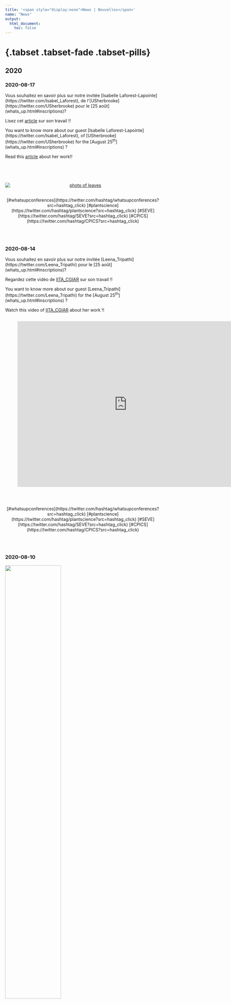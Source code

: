 ```yaml
---
title: '<span style="display:none">News | Nouvelles</span>'
name: "News"
output:
  html_document:
    toc: false
---
```


<meta charset="utf-8">
<meta name="viewport" content="width=device-width, initial-scale=1">

<link rel="stylesheet" href="./two_columns.css">


<script src="https://kit.fontawesome.com/0af1a424a5.js" crossorigin="anonymous"></script>


# {.tabset .tabset-fade .tabset-pills}

## 2020

<div class="row">

### 2020-08-17

<div class="column left">
Vous souhaitez en savoir plus sur notre invitée [Isabelle Laforest-Lapointe](https://twitter.com/Isabel_Laforest), de l'[USherbrooke](https://twitter.com/USherbrooke) pour le [25 août](whats_up.html#inscriptions)?

Lisez cet [article](https://www.quebecscience.qc.ca/sciences/les-10-decouvertes-de-2017/4-probiotiques-forestiers/) sur son travail !!
</div>  
<div class="column right">
You want to know more about our guest [Isabelle Laforest-Lapointe](https://twitter.com/Isabel_Laforest), of [USherbrooke](https://twitter.com/USherbrooke) for the [August 25<sup>th</sup>](whats_up.html#inscriptions) ? 

Read this [article](https://www.quebecscience.qc.ca/sciences/les-10-decouvertes-de-2017/4-probiotiques-forestiers/) about her work!!  
</div>
</div>

<br><br>

<div class="row">
<a href="https://www.quebecscience.qc.ca/sciences/les-10-decouvertes-de-2017/4-probiotiques-forestiers/"><img src="https://pbs.twimg.com/card_img/1294644176571654144/aNlFJCfF?format=jpg&name=small" alt="photo of leaves" style="text-align:center;display: block; margin-left: auto; margin-right:auto"></a>
<br>
<p style="text-align:center;display: block; margin-left: auto; margin-right:auto"> [#whatsupconferences](https://twitter.com/hashtag/whatsupconferences?src=hashtag_click)  [#plantscience](https://twitter.com/hashtag/plantscience?src=hashtag_click) [#SEVE](https://twitter.com/hashtag/SEVE?src=hashtag_click) [#CPICS](https://twitter.com/hashtag/CPICS?src=hashtag_click)</p>
</div>
<br><br>
<div class="row">

### 2020-08-14

<div class="column right">
Vous souhaitez en savoir plus sur notre invitée [Leena_Tripathi](https://twitter.com/Leena_Tripathi) pour le [25 août](whats_up.html#inscriptions)?

Regardez cette vidéo de [IITA_CGIAR](https://twitter.com/IITA_CGIAR) sur son travail !!
</div>  
<div class="column left">
You want to know more about our guest [Leena_Tripathi](https://twitter.com/Leena_Tripathi) for the [August 25<sup>th</sup>](whats_up.html#inscriptions) ? 

Watch this video of [IITA_CGIAR](https://twitter.com/IITA_CGIAR) about her work !!  
</div>

<span class="row" style=" display: block;  margin-left: auto;  margin-right: auto;">

<!-- blank line -->
<figure class="video_container">
<iframe width="707" height="536.8958" src="https://www.youtube.com/embed/QBdYOA0dvRY" frameborder="0" allow="accelerometer; autoplay; encrypted-media; gyroscope; picture-in-picture" allowfullscreen style="display: block;margin-left: auto;  margin-right: auto;"></iframe>
</figure>
<!-- blank line -->
<br><br>
<span> <p style="text-align:center;display: block; margin-left: auto; margin-right:auto"> [#whatsupconferences](https://twitter.com/hashtag/whatsupconferences?src=hashtag_click)  [#plantscience](https://twitter.com/hashtag/plantscience?src=hashtag_click) [#SEVE](https://twitter.com/hashtag/SEVE?src=hashtag_click) [#CPICS](https://twitter.com/hashtag/CPICS?src=hashtag_click)</p></span>

</span>
<br><br>
</div>
<div class="row">

### 2020-08-10

<img src="http://centreseve.recherche.usherbrooke.ca/sites/default/files/styles/large/public/field/image/1.png?itok=u6O8hIQI)" class="center" width="60%">


<div class="column left">
Le Centre SÈVE annonce une nouvelle série de Conferences web qui commence le 15 septembre! 
</div>

<div class="column right">
Centre SÈVE has announced a new series of Web Conferences that starts September 15^th^!
</div>
<br><br>
</div>
<table class="center">
<colgroup>
<col width="10%" />
<col width="17%" />
<col width="73%" />
</colgroup>
<tbody>
<tr>
<td> September 15^th^</td><td>[François Belzile]</td><td>Aventures dans l’univers des SNP : un premier bilan de SoyaGen, un projet de grande envergure en génomique du soya</td>
</tr>
<tr>
<td>September 22^nd^</td><td>[Charles Roussin-Léveillée]</td><td>The Apoplastic Battleground in Plant-Pathogen Interactions</td>
</tr><tr>
<td>September 29^th^</td><td>[Vicky Lévesque]</td><td>L’amendement en biochar: Une approche durable pour améliorer la santé du sol et la croissance de la plante en horticulture</td>
</tr><tr>
<td> October 13^th^</td><td>[Hamid Akbarzadeh]</td><td>Sustainable Bio-inspired Metamaterials</td>
</tr><tr>
<td> October 20^th^</td><td>[Valerio Hoyos-Villegas]</td><td>The McGill Field Phenomics Platform: Increasing Resolution for Complex Trait Improvement</td>
</tr><tr>
<td> October 27^th^</td><td>[Tagnon Missihoun]</td><td></td>
</tr>
</tbody>
</table>
<br>
<b><p style="font-size:1.5em; text-align:center; padding-left:0px"> [Inscriptions](http://centreseve.recherche.usherbrooke.ca/fr/node/226#overlay-context=fr/node/223) </p></b>
<br><br>


### 2020-07-29

<div class="row">

<div class="column left">
  <p> Felicitations aux etudiants du Centre SEVE qui presentent dans le Worldwide Plant Biology Summit 2020.</p>
  Vous pouvez voir leurs affiches sur notre twitter (link en bas).
</div>  
<div class="column right">
  <p> Congratulation to the Centre SEVE students that are presenting at the Worldwide Plant Biology Summit 2020. </p>
  You can see their posters in our twitter (link bellow).
</div>

<span class="row" style=" display: block;  margin-left: auto;  margin-right: auto;">
<p style=" text-align:center;">[<i class="fab fa-twitter"></i> Karuna Kapoor, Meha Sharma, Lauhenia Isayenka and Camille Auger <i class="fab fa-twitter"></i>][1]</p><br>
<p style=" text-align:center;">[<i class="fab fa-twitter"></i> Amir Bidhendi, Francisco Campos, Gaële Lajeunesse, and Julian Henao-Martinez <i class="fab fa-twitter"></i>][2]</p><br>
<p style=" text-align:center;">[<i class="fab fa-twitter"></i> Adrien Fremont, Charles Roussin-Léveillée, Eszter Sas and Guilherme Silva-Martins <i class="fab fa-twitter"></i>][3]</p>


[3]: https://twitter.com/CPICSEVE/status/1288912736412405763 "Twitter post 1"
[2]: https://twitter.com/CPICSEVE/status/1288906455446364160 "Twitter post 2"
[1]: https://twitter.com/CPICSEVE/status/1289294256281022465 "Twitter post 3"


<table>
<colgroup>
<col width="15%" />
<col width="15%" />
<col width="15%" />
<col width="15%" />
<col width="15%" />
</colgroup>
<thead>
<tr class="header">
<th><b>IRBV</b></th><th><b>McGill University</b></th><th><b>Université de Laval</b></th><th><b>Université de Montréal</b></th><th><b>Université de Sherbrooke</b></th>
</tr>
</thead>
<tbody>
<tr>
<td>Camille Auger</td><td>[Amir Bidhendi]</td><td>[Francisco Campos]</td><td>[Eszter Sas]</td><td>[Charles Roussin-Léveillée]</td>
</tr>
<tr class="even">
<td>[Adrien Fremont]</td><td>[Karuna Kapoor]</td><td></td><td></td><td>Gaële Lajeunesse</td>
</tr>
<tr class="odd">
<td></td><td>[Meha Sharma]</td><td></td><td></td><td>[Guilherme Silva-Martins]</td>
</tr>
<tr class="even">
<td></td><td>[Julian Henao-Martinez]</td><td></td><td></td><td>[Iauhenia Isayenka]</td>
</tr>
</tbody>
</table>

</span>
</div>
<br><br>

### 2020-07-07

<div class="row">

<img src="https://scontent-yyz1-1.xx.fbcdn.net/v/t1.0-9/107088284_1444690489058560_3679102845073057435_o.png?_nc_cat=107&_nc_sid=730e14&_nc_ohc=BN8UKZEU_goAX_aVfgn&_nc_ht=scontent-yyz1-1.xx&oh=e32da54e09921d1a8217dabba9bd4611&oe=5F491C1E" class="center">


<div class="row">
<div class="column left">

<p>**Fatima Awwad**, postdoc de l'_UQTR_, nous a presenté aujourd'hui le potentiel des microalgues dans les conférences Web du Centre SÈVE. Merci à tous les participants!</p>

</div>

<div class="column right">
<p>**Fatima Awwad**, postdoc from _UQTR_, presented us today the potential of microalgae in the Centre SEVE's web conferences. Thank you to all participants.</p>
</div>
</div>
Source: [Centre SEVE](https://www.facebook.com/centreseve/photos/a.445334158994203/1444690485725227/)

</div>
<br><br>

### 2020-06-16

<div class="row">
<img src="https://scontent-yyz1-1.xx.fbcdn.net/v/t1.0-9/103541648_1427129867481289_4692115527195935357_o.png?_nc_cat=108&_nc_sid=730e14&_nc_ohc=47_3OQBC7hEAX-TxokW&_nc_ht=scontent-yyz1-1.xx&oh=ad7d2e9b71c76d6dd829a6cdfa1bcadc&oe=5F46C182" class="center">

<div class="row">
<div class="column left">

<p>Une autre captivante conférence Web du Centre SÈVE aujourd'hui, avec **Karen Cristine Gonçalves Dos Santos** de l'_UQTR_. Merci à tous les participants!</p>

</div>

<div class="column right">
<p> Another captivating Centre SEVE's web conference today with **Karen Cristine Gonçalves Dos Santos** from _UQTR_. Thank you to all participants.</p>
</div>
</div>
Source: [Centre SEVE](https://www.facebook.com/centreseve/photos/a.445334158994203/1427129864147956/)

</div>
<br><br>

### 2020-05-09

<div class="row">
<div class="column left">
<p>Bienvenue à **Maribel Diaz** et **Vincent Charron-Lamoureux** à l'administration du CPICS à titre de secrétaire en remplacement de **Alexia Bertholon**, qui dû se retirer du comité.</p>

<p>**_Félicitation à vous deux !_**</p>

</div>


<div class="column right">
<p>Welcome to **Maribel Diaz** and **Vincent Charron-Lamoureux** in CSPIC's administration as secretaries, replacing **Alexia Bertholon**, who unfortunatly had to leave the committee.</p>

<p>**_Congratulation to you two!_**</p>

</div>
</div>
<br><br>

### 2020-03-02

<div class="row">
<div class="column left">
<p>Félicitations à **Claire Letanneur**, doctorante à l'_UQTR_, pour l'octroi d'une subvention au premier concours du programme DIALOGUE - volet relève étudiante! Seulement quatre projets étaient sélectionnés pour chaque secteur de recherche des FRQ.</p>
</div>
<div class="column right">
<p> Congratulations to **Claire Letanneur**, PhD student at _UQTR_, for the award of a grant at the first competition of the student category from the FRQNT illustration of DIALOGUE funding. Only four projects were selected for each research sector of the FRQ's</p>
</div>
</div>
<br><br>

## 2019


### 2019-09-30

<div class="row">
<div class="column left">
Nous rémercions Rose-Marie Bell, étudiante à la maitrise en biologie vegetale à l'Université Laval, pour avoir partagé son experience au **SYMPOSIUM INTERNATIONAL DU CENTRE SÈVE 2019** dans le journal étudiant [**_L'Agral_**](https://journalagral.wordpress.com/).
</div>
<div class="column right">
We would like to thank Rose-Marie Bell, master's student in Plant Biology at the Université Laval, for sharing her experience at the **Centre SÈVE Annual International Symposium** in the student newspaper [**_L'Agral_**](https://journalagral.wordpress.com/).
</div>

<span class="row" style="display: block;  margin-left: auto; text-align:center; margin-right: auto;">
[**_OGM, tabou démystifié : topo sur le symposium international annuel du centre SÈVE_**](https://journalagral.wordpress.com/2019/09/29/ogm-tabou-demystifie-topo-sur-le-symposium-international-annuel-du-centre-seve/)<br>
_French only_
</span>
<br><br>
</div>

### 2019-08-29

<div class="row">
<div class="column left">
Quelques souvenirs du **SYMPOSIUM INTERNATIONAL DU CENTRE SÈVE 2019**

[Département de biologie - Université de Sherbrooke](https://www.facebook.com/biologie.USherbrooke/?__cft__[0]=AZUmaWk-zvwOikcNCt0OcvfmvkrKzFs2buKKe4i7TbO_wFdba43AV9Qkt9jzIiuCnPC89OojsapHhjomKzSxYirPALxNNf7i4_xczXp8scgjmlGSvsz9PaAH1Qe_K_5T7UAoQv0hGdhOZyfVEP-t370IioP1WMCoLP79KMgzfiSfAQ&__tn__=kK-R)

Une soixantaine de participant(e)s et de conférencier(ière)s ont pu partager leurs connaissances, échanger et tisser des liens sur le thème de _« La biotechnologie au service de la sécurité alimentaire »_.

Objectif atteint pour ce premier symposium organisé par les étudiants du CPICS !

Merci encore une fois aux commanditaires de l’événement :
</div>

<div class="column right">

**Some memories of the Centre SÈVE Annual International Symposium**

[Department of Biology - University of Sherbrooke](https://www.facebook.com/biologie.USherbrooke/?__cft__[0]=AZUmaWk-zvwOikcNCt0OcvfmvkrKzFs2buKKe4i7TbO_wFdba43AV9Qkt9jzIiuCnPC89OojsapHhjomKzSxYirPALxNNf7i4_xczXp8scgjmlGSvsz9PaAH1Qe_K_5T7UAoQv0hGdhOZyfVEP-t370IioP1WMCoLP79KMgzfiSfAQ&__tn__=kK-R)

About sixty participants and speakers were able to share their knowledge, discuss and forge links on the theme of _"Biotechnology for food security"_

Objective achieved for this first symposium organized by the students of CPICS!

Thank you once again to the event sponsors:

</div>

<span class="row" style="display: block;  margin-left: auto; text-align:center; margin-right: auto;">

- [Fonds d’appui à l’engagement étudiant (FAEE) de l’UdeS](https://www.usherbrooke.ca/etudiants/vie-etudiante/financement-pour-les-activites-etudiantes/fonds-dappui-a-lengagement-etudiant/)

- [Faculté des sciences](https://www.usherbrooke.ca/sciences/)

- [Regroupement des étudiantes et des étudiants de maîtrise, de diplôme et de doctorat de l’UdeS (REMDUS)](http://www.remdus.qc.ca/fr/)

- [Regroupement étudiant des chercheurs et chercheuses en sciences de l’UdeS (RECSUS)](https://www.recsus.org/)

- [VWR](https://www.vwr.com/)

- [Sarstedt](https://www.sarstedt.com/en/home/)

</span>

<br><br>
</div>

### 2019-06-11

<div class="row">
<div class="column left">
Les inscriptions, pour la première édition du **Symposium International du Centre SÈVE** qui aura lieu le **_23 août prochain_**, sont maintenant ouvertes!

Les étudiants ont la possibilité de soumettre un résumé afin d’être sélectionnés pour une présentation orale. 

Voici les informations à savoir: 

- La date limite pour soumettre un résumé est le **lundi 22 juillet**.

- Le résumé doit être d’un **maximum de 200 mots**.

- Il devra être envoyé à l’adresse: _cpicseve@gmail.com_, en mettant en cc. _chantal.binda@usherbrooke.ca_ et _mina.zitouni@usherbrooke.ca_.

- La durée prévue par présentation est de *10 minutes*, suivi de 5 minutes de questions.

- Compte tenu de la portée internationale du symposium, l'anglais sera priorisé comme langue de présentation et de soumission des résumés. Cependant le français sera aussi accepté.

- La décision prise par le Comité sera communiquée à chaque auteur au plus tard le lundi 2 août 2019.

Pour vous inscrire, rendez-vous sur le site [web du Centre SÈVE](http://tiny.cc/ugt47y).

Vous y trouverez aussi le planning de la journée et bien plus, alors ne tardez plus. 

Nous avons hâte de vous y voir. 

</div>

<div class="column right">
Registration for the first edition of the **Centre SÈVE Annual International Symposium** which will take place on **_August 23_**, is now open!

Students have the option of submitting an abstract to be selected for an oral presentation.

Here is the information to know:

- The deadline for submitting an abstract is **Monday July 22**.

- The abstract should be a **maximum of 200 words**.

- It should be sent to the address: _cpicseve@gmail.com_, putting in cc. _chantal.binda@usherbrooke.ca_ and _mina.zitouni@usherbrooke.ca_.

- The expected duration per presentation is **10 minutes*, followed by 5 minutes of questions.

- Given the international scope of the symposium, English will be prioritized as the language of presentation and submission of abstracts. However French will also be accepted.

- The decision taken by the committee will be communicated to each author no later than Monday, August 2, 2019.

To register, go to the [Center SÈVE website](http://tiny.cc/ugt47y). You will also find the schedule for the day and more, so don't delay.

We can't wait to see you there.
</div>

<br><br>
</div>
<br><br>

### 2019-03-14

<div class="row">

<div class="column left">
Après une longue période d’attente, nous avons enfin le plaisir de vous présenter le **Comité de Partenariat du Centre SÈVE (CPICS)**. Comme vous le savez nous aspirons à l'établissement de partenariats avec des chercheurs du monde entier. Nous sommes d’ailleurs en pleine préparation du premier **Symposium International du Centre SÈVE** qui portera cette année sur **« La biotechnologie au service de la sécurité alimentaire »**.

Restez à l’affût pour plus d’informations sur le symposium, mais aussi pour en savoir plus sur les recherches menées au sein du Centre SÈVE ainsi qu’à l’extérieur du Québec et d’autre nouvelles palpitantes dans le monde de la science. 

En attendant nous vous laissons avec cette belle photo qui liste tous les membres du bureau exécutif du CPICS de cette année.
</div>

<div class="column right">
We finally have the pleasure to introduce the **Centre SÈVE International Partnership Committee**. As you might know, we aspire to create collaboration opportunities between Centre SÈVE researchers and research laboratories in the rest of the world. We are currently working on the first **Centre SÈVE Annual International Symposium**, which will address **"Biotechnology for Food Security"** this year.

Stay tuned for more information not only on the symposium, but also on research topics addressed within Québec and outside. 

In the meantime, We are leaving you with this pretty picture of this year’s committee. 


</div>
</div>

<a href="comites.html"><img src="images/comite photos/comite_2019.jpg" style="display:block; margin-left: auto; margin-right: auto"></a>

[Charles Roussin-Léveillée]: https://www.linkedin.com/in/charles-roussin-l%C3%A9veill%C3%A9e-075851a6/?originalSubdomain=ca/
[Amir Bidhendi]: https://www.researchgate.net/profile/Amir_Bidhendi/experience/
[Francisco Campos]: https://www.researchgate.net/profile/Francisco_Campos23/
[Eszter Sas]: https://www.linkedin.com/in/eszter-sas-1b907141/?originalSubdomain=ca/
[Adrien Fremont]: https://bio.umontreal.ca/repertoire-departement/etudiants-aux-cycles-superieurs/adrien-fremont/
[Karuna Kapoor]: https://scholar.google.ca/citations?user=gHKRIVEAAAAJ&hl=en/
[Meha Sharma]: https://www.researchgate.net/profile/Meha_Sharma5/
[Guilherme Silva-Martins]: https://www.linkedin.com/in/guilherme-martins-1268202b/
[Julian Henao-Martinez]: https://www.linkedin.com/in/julian-martinez-henao/?originalSubdomain=ca/
[Iauhenia Isayenka]: https://www.researchgate.net/profile/Iauhenia_Isayenka/
[François Belzile]: http://www.ibis.ulaval.ca/en/research/francois-belzile/
[Vicky Lévesque]: https://www.linkedin.com/in/vickylevesque/
[Hamid Akbarzadeh]: https://www.mcgill.ca/macdonald/abdolhamid-akbarzadeh-shafaroudi/
[Valerio Hoyos-Villegas]: https://www.mcgill.ca/plant/faculty/valerio-hoyos-villegas/
[Tagnon Missihoun]: https://www.researchgate.net/profile/Tagnon_M